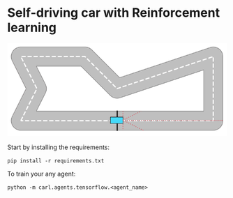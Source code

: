 # Self-driving car with Reinforcement learning

![Carl racing](images/racing.gif)

Start by installing the requirements:
```
pip install -r requirements.txt
```

To train your any agent:
```
python -m carl.agents.tensorflow.<agent_name>
```

